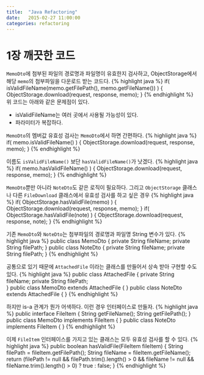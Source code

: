 ```yaml
---
title:  "Java Refactoring"
date:   2015-02-27 11:00:00
categories: refactoring
---
```


# 1장 깨끗한 코드

`MemoDto`에 첨부된 파일의 경로명과 파일명이 유효한지 검사하고, ObjectStorage에서 해당 `memo`의 첨부파일을 다운로드 받는 코드다.
{% highlight java %}
if( isValidFileName(memo.getFilePath(), memo.getFileName()) ) {
    ObjectStorage.download(request, response, memo);
}
{% endhighlight %}
위 코드는 아래와 같은 문제점이 있다.

 - isValidFileName는 여러 곳에서 사용될 가능성이 있다.
 - 파라미터가 복잡하다.


`MemoDto`의 멤버값 유효성 검사는 `MemoDto`에서 하면 간편하다.
{% highlight java %}
if( memo.isValidFileName() ) {
    ObjectStorage.download(request, response, memo);
}
{% endhighlight %}

이름도 `isValidFileName()` 보단 `hasValidFileName()`가 낫겠다.
{% highlight java %}
if( memo.hasValidFileName() ) {
    ObjectStorage.download(request, response, memo);
}
{% endhighlight %}

`MemoDto`뿐만 아니라 `NoteDto`도 같은 로직이 필요하다. 그리고 `ObjectStorage` 클래스나 다른 `FileDownload` 클래스에서 유효성 검사를 하고 싶은 경우
{% highlight java %}
if( ObjectStorage.hasValidFile(memo) ) {
    ObjectStorage.download(request, response, memo);
}
if( ObjectStorage.hasValidFile(note) ) {
    ObjectStorage.download(request, response, note);
}
{% endhighlight %}

기존 `MemoDto`와 `NoteDto`는 첨부파일의 경로명과 파일명 String 변수가 있다.
{% highlight java %}
public class MemoDto {
    private String fileName;
    private String filePath;
}
public class NoteDto {
    private String fileName;
    private String filePath;
}
{% endhighlight %}

공통으로 있기 때문에 `AttachedFile` 이라는 클래스를 만들어서 상속 받아 구현할 수도 있다. 
{% highlight java %}
public class AttachedFile {
    private String fileName;
    private String filePath;   
}
public class MemoDto extends AttachedFile {
}
public class NoteDto extends AttachedFile {
}
{% endhighlight %}

하지만 is-a 관계가 뭔가 어색하다. 이런 경우 인터페이스로 만들자.
{% highlight java %}
public interface FileItem {
    String getFileName();
    String getFilePath();
}
public class MemoDto implements FileItem {
}
public class NoteDto implements FileItem {
}
{% endhighlight %}

이제 `FileItem` 인터페이스를 가지고 있는 클래스는 모두 유효성 검사를 할 수 있다.
{% highlight java %}
    public boolean hasValidFile(FileItem fileItem) {
        String filePath = fileItem.getFilePath();
        String fileName = fileItem.getFileName();
        return (filePath != null && filePath.trim().length() > 0 && fileName != null && fileName.trim().length() > 0)
            ? true : false;
    }
{% endhighlight %}



